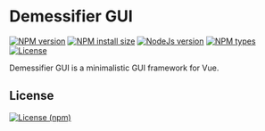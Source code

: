 Demessifier GUI
===============

[![NPM version][npm-version-image]][npm-url]
[![NPM install size][npm-install-size-image]][npm-install-size-url]
[![NodeJs version][npm-node-image]][npm-url]
[![NPM types][npm-types-image]][npm-url]
[![License][npm-license-image]][npm-url]
<!-- 
[![NPM downloads monthly][npm-downloads-monthly-image]][npm-downloads-url]
[![NPM downloads yearly][npm-downloads-yearly-image]][npm-downloads-url]
[![NPM downloads total][npm-downloads-total-image]][npm-downloads-url]
[![NPM dependents][npm-dependents-image]][npm-downloads-url]
-->
<!--[![Last commit][github-last-commit-image]][github-url] -->
<!-- [![Dependabot][github-dependabot-image]][github-url] -->

Demessifier GUI is a minimalistic GUI framework for Vue.

License
-------

<!--
[![License (GitHub)][github-license-local-image]](LICENSE)
[![License (GitHub)][github-license-main-image]][github-license-url]
-->
[![License (npm)][npm-license-npm-image]][npm-url]

<!-- -->

[github-dependabot-image]: https://badgen.net/github/dependabot/demessifier/demessifier-gui

[github-last-commit-image]: https://badgen.net/github/last-commit/demessifier/demessifier-gui?icon=git

[github-license-local-image]: https://badgen.net/github/license/demessifier/demessifier-gui?label=license%20%28GitHub%20local%29

[github-license-main-image]: https://badgen.net/github/license/demessifier/demessifier-gui?label=license%20%28GitHub%20main%29

[github-license-url]: https://github.com/Demessifier/demessifier-gui/blob/main/LICENSE

[github-url]: https://github.com/Demessifier/demessifier-gui

[npm-dependents-image]: https://badgen.net/npm/dependents/@demessifier/demessifier-gui

[npm-downloads-monthly-image]: https://badgen.net/npm/dm/@demessifier/demessifier-gui

[npm-downloads-total-image]: https://badgen.net/npm/dt/@demessifier/demessifier-gui

[npm-downloads-yearly-image]: https://badgen.net/npm/dy/@demessifier/demessifier-gui

[npm-downloads-url]: https://npmcharts.com/compare/@demessifier/demessifier-gui?minimal=true

[npm-install-size-image]: https://badgen.net/packagephobia/install/@demessifier/demessifier-gui

[npm-install-size-url]: https://packagephobia.com/result?p=@demessifier/demessifier-gui

[npm-license-image]: https://badgen.net/npm/license/@demessifier/demessifier-gui

[npm-license-npm-image]: https://badgen.net/npm/license/@demessifier/demessifier-gui?label=license%20%28npm%29

[npm-node-image]: https://badgen.net/npm/node/@demessifier/demessifier-gui

[npm-types-image]: https://badgen.net/npm/types/@demessifier/demessifier-gui

[npm-url]: https://www.npmjs.com/package/@demessifier/demessifier-gui

[npm-version-image]: https://badgen.net/npm/v/@demessifier/demessifier-gui
